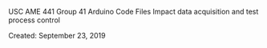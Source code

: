 USC AME 441 Group 41
Arduino Code Files
Impact data acquisition and test process control

Created: September 23, 2019

